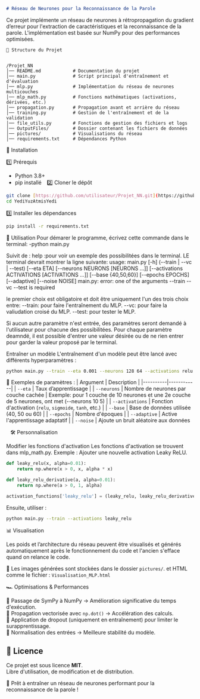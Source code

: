 ```md
# Réseau de Neurones pour la Reconnaissance de la Parole
```
Ce projet implémente un réseau de neurones à rétropropagation du gradient d’erreur pour l'extraction de caractéristiques et la reconnaissance de la parole. L'implémentation est basée sur NumPy pour des performances optimisées.
```
📂 Structure du Projet


/Projet_NN
│── README.md            # Documentation du projet
│── main.py              # Script principal d'entraînement et d'évaluation
│── mlp.py               # Implémentation du réseau de neurones multicouches
│── mlp_math.py          # Fonctions mathématiques (activations, dérivées, etc.)
│── propagation.py       # Propagation avant et arrière du réseau
│── training.py          # Gestion de l'entraînement et de la validation
│── file_utils.py        # Fonctions de gestion des fichiers et logs
│── OutputFiles/         # Dossier contenant les fichiers de données
│── pictures/            # Visualisations du réseau
│── requirements.txt     # Dépendances Python

```
🚀 Installation

1️⃣ Prérequis
- Python 3.8+
- pip installé
``` ```
2️⃣ Cloner le dépôt
```sh
git clone [https://github.com/utilisateur/Projet_NN.git](https://github.com/ezores/YediYuzAtmisYedi_1.git)
cd YediYuzAtmisYedi
```

3️⃣ Installer les dépendances
```sh
pip install -r requirements.txt
```
🎯 Utilisation
Pour démarer le programme, écrivez cette commande dans le terminal:
    -python main.py

Suivit de :
help :pour voir un exemple des possibilitées dans le terminal. LE terminal devrait montrer la ligne suivante:
usage: main.py [-h] (--train | --vc | --test) [--eta ETA] [--neurons NEURONS [NEURONS ...]] [--activations ACTIVATIONS [ACTIVATIONS ...]] [--base {40,50,60}] [--epochs EPOCHS] [--adaptive] [--noise NOISE]
main.py: error: one of the arguments --train --vc --test is required

le premier choix est obligatoire et doit être uniquement l'un des trois choix entre:
--train: pour faire l'entraînement du MLP.
--vc:    pour faire la valiudation croisé du MLP.
--test:  pour tester le MLP.

Si aucun autre paramètre n'est entrée, des paramètres seront demandé à l'utilisateur pour chacune des possibilitées. Pour chaque paramètre deamndé, il est possible d'entrer une valeur désirée
ou de ne rien entrer pour garder la valeur proposé par le terminal.

Entraîner un modèle
L'entraînement d'un modèle peut être lancé avec différents hyperparamètres :
```sh
python main.py --train --eta 0.001 --neurons 128 64 --activations relu --base 60 --epochs 100 --adaptive --noise 0.1
```
🔹 Exemples de paramètres :
| Argument | Description |
|----------|------------|
| `--eta` | Taux d’apprentissage |
| `--neurons` | Nombre de neurones par couche cachée | Exemple: pour 1 couche de 10 neurones et une 2e couche de 5 neurones, ont met (--neurons 10 5) |
| `--activations` | Fonction d'activation (`relu`, `sigmoide`, `tanh`, etc.) |
| `--base` | Base de données utilisée (40, 50 ou 60) |
| `--epochs` | Nombre d'époques |
| `--adaptive` | Active l'apprentissage adaptatif |
| `--noise` | Ajoute un bruit aléatoire aux données

``` ```
🛠️ Personnalisation

Modifier les fonctions d'activation
Les fonctions d'activation se trouvent dans mlp_math.py. 
Exemple : Ajouter une nouvelle activation Leaky ReLU.
```python
def leaky_relu(x, alpha=0.01):
    return np.where(x > 0, x, alpha * x)

def leaky_relu_derivative(a, alpha=0.01):
    return np.where(a > 0, 1, alpha)

activation_functions['leaky_relu'] = (leaky_relu, leaky_relu_derivative)
```
Ensuite, utiliser :
```sh
python main.py --train --activations leaky_relu
```

📊 Visualisation

Les poids et l’architecture du réseau peuvent être visualisés et générés automatiquement après le fonctionnement du code et l'ancien s'efface quand on relance le code.

📁 Les images générées sont stockées dans le dossier `pictures/`. et HTML comme le fichier : `Visualisation_MLP.html` 

🏎️ Optimisations & Performances

🔹 Passage de SymPy à NumPy → Amélioration significative du temps d'exécution.  
🔹 Propagation vectorisée avec `np.dot()` → Accélération des calculs.  
🔹 Application de dropout (uniquement en entraînement) pour limiter le surapprentissage.  
🔹 Normalisation des entrées → Meilleure stabilité du modèle.  

## 📜 Licence

Ce projet est sous licence **MIT**.  
Libre d'utilisation, de modification et de distribution.

🚀 Prêt à entraîner un réseau de neurones performant pour la reconnaissance de la parole !

